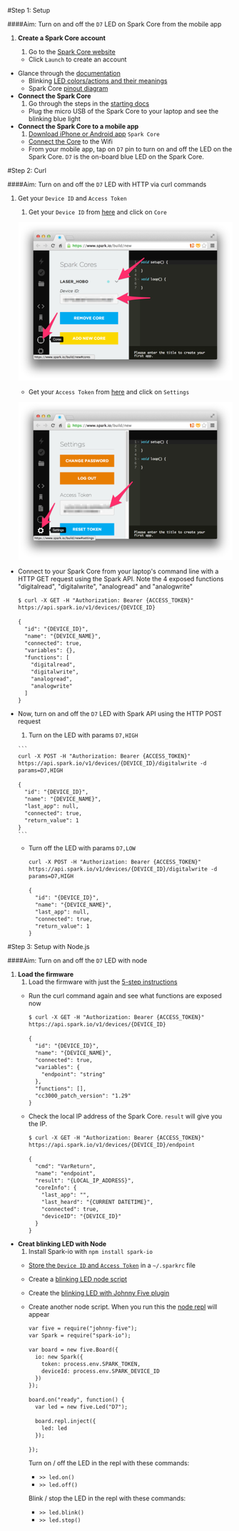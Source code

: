 #Step 1: Setup

####Aim: Turn on and off the `D7` LED on Spark Core from the mobile app

1. **Create a Spark Core account**

	1. Go to the [Spark Core website](https://www.spark.io/)
	- Click `Launch` to create an account
- Glance through the [documentation](http://docs.spark.io/api/)
	- Blinking [LED colors/actions and their meanings](http://docs.spark.io/start/#step-3-connect-your-core-to-the-cloud) 
	- Spark Core [pinout diagram](http://docs.spark.io/assets/images/spark-pinout.png)
- **Connect the Spark Core**
	1.  Go through the steps in the [starting docs](http://docs.spark.io/start/)
	- Plug the micro USB of the Spark Core to your laptop and see the blinking blue light
- **Connect the Spark Core to a mobile app**
	1. [Download iPhone or Android app](step-2-install-the-app) `Spark Core` 
	- [Connect the Core](http://docs.spark.io/connect/) to the Wifi
	- From your mobile app, tap on `D7` pin to turn on and off the LED on the Spark Core. `D7` is the on-board blue LED on the Spark Core.

#Step 2: Curl

####Aim: Turn on and off the `D7` LED with HTTP via curl commands

1. Get your `Device ID` and `Access Token`
	1. Get your `Device ID` from [here](https://www.spark.io/build/new#cores) and click on `Core`
	
	![](img/device-id.png)

	- Get your `Access Token` from [here](https://www.spark.io/build/new#cores) and click on `Settings`
	
	![](img/access-token.png)
- Connect to your Spark Core from your laptop's command line with a HTTP GET request using the Spark API. Note the 4 exposed functions "digitalread", "digitalwrite", "analogread" and "analogwrite"

  ```
  $ curl -X GET -H "Authorization: Bearer {ACCESS_TOKEN}" https://api.spark.io/v1/devices/{DEVICE_ID}

  {
    "id": "{DEVICE_ID}",
    "name": "{DEVICE_NAME}",
    "connected": true,
    "variables": {},
    "functions": [
      "digitalread",
      "digitalwrite",
      "analogread",
      "analogwrite"
    ]
  }
  ```
- Now, turn on and off the `D7` LED with Spark API using the HTTP POST request

	1. Turn on the LED with params `D7,HIGH`
	
	  ```
	  curl -X POST -H "Authorization: Bearer {ACCESS_TOKEN}" https://api.spark.io/v1/devices/{DEVICE_ID}/digitalwrite -d params=D7,HIGH
	
	  {
	    "id": "{DEVICE_ID}",
	    "name": "{DEVICE_NAME}",
	    "last_app": null,
	    "connected": true,
	    "return_value": 1
	  }
	  ```
	- Turn off the LED with params `D7,LOW`
	
	  ```
	  curl -X POST -H "Authorization: Bearer {ACCESS_TOKEN}" https://api.spark.io/v1/devices/{DEVICE_ID}/digitalwrite -d params=D7,HIGH
	
	  {
	    "id": "{DEVICE_ID}",
	    "name": "{DEVICE_NAME}",
	    "last_app": null,
	    "connected": true,
	    "return_value": 1
	  }
	  ```
	  
#Step 3: Setup with Node.js

####Aim: Turn on and off the `D7` LED with node

1. **Load the firmware**
	1. Load the firmware with just the [5-step instructions](https://github.com/voodootikigod/voodoospark#loading-the-firmware) 
	- Run the curl command again and see what functions are exposed now
	
		```
		$ curl -X GET -H "Authorization: Bearer {ACCESS_TOKEN}" https://api.spark.io/v1/devices/{DEVICE_ID}
		
		{
		  "id": "{DEVICE_ID}",
		  "name": "{DEVICE_NAME}",
		  "connected": true,
		  "variables": {
		    "endpoint": "string"
		  },
		  "functions": [],
		  "cc3000_patch_version": "1.29"
		}
		``` 
	- Check the local IP address of the Spark Core. `result` will give you the IP.
	
		```
		$ curl -X GET -H "Authorization: Bearer {ACCESS_TOKEN}" https://api.spark.io/v1/devices/{DEVICE_ID}/endpoint
		
		{
		  "cmd": "VarReturn",
		  "name": "endpoint",
		  "result": "{LOCAL_IP_ADDRESS}",
		  "coreInfo": {
		    "last_app": "",
		    "last_heard": "{CURRENT DATETIME}",
		    "connected": true,
		    "deviceID": "{DEVICE_ID}"
		  }
		}
		
		```
- **Creat blinking LED with Node**
	1. Install Spark-io with `npm install spark-io`
	- [Store the `Device ID` and `Access Token`](https://github.com/rwaldron/spark-io#getting-started) in a `~/.sparkrc` file 
	- Create a [blinking LED node script](https://github.com/rwaldron/spark-io#blink-an-led)
	- Create the [blinking LED with Johnny Five plugin](https://github.com/rwaldron/spark-io#johnny-five-io-plugin)
	- Create another node script. When you run this the [node repl](http://nodejs.org/api/repl.html) will appear
	
		```
		var five = require("johnny-five");
		var Spark = require("spark-io");
	
		var board = new five.Board({
		  io: new Spark({
		    token: process.env.SPARK_TOKEN,
		    deviceId: process.env.SPARK_DEVICE_ID
		  })
		});
		
		board.on("ready", function() {
		  var led = new five.Led("D7");
		
		  board.repl.inject({
		    led: led
		  });
		
		});
		```
		Turn on / off the LED in the repl with these commands:
		- `>> led.on()`
		- `>> led.off()`
		
		Blink / stop the LED in the repl with these commands:
		- `>> led.blink()`
		- `>> led.stop()`
		
